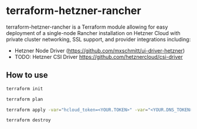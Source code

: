 # terraform-hetzner-rancher

terraform-hetzner-rancher is a Terraform module allowing for easy deployment of a single-node Rancher installation
on Hetzner Cloud with private cluster networking, SSL support, and provider integrations including:
* Hetzner Node Driver (https://github.com/mxschmitt/ui-driver-hetzner)
* TODO: Hetzner CSI Driver https://github.com/hetznercloud/csi-driver

## How to use
```bash
terraform init
```
```bash
terraform plan
```
```bash
terraform apply -var="hcloud_token=<YOUR.TOKEN>" -var="<YOUR.DNS_TOKEN>" -var="dns_zone=<EXAMPLE.COM> -var="rancher_host_name=rancher" -var="enable_backups=false"
```
```bash
terraform destroy
```


